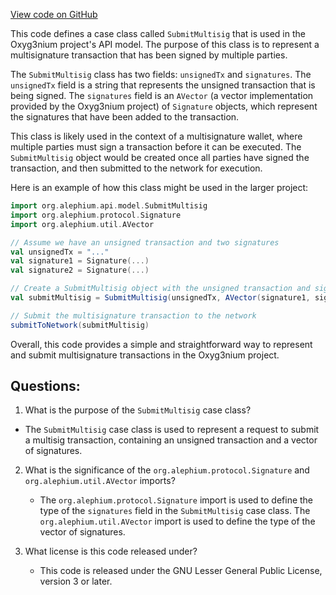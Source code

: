 [View code on GitHub](https://github.com/alephium/alephium/api/src/main/scala/org/alephium/api/model/SubmitMultisig.scala)

This code defines a case class called `SubmitMultisig` that is used in the Oxyg3nium project's API model. The purpose of this class is to represent a multisignature transaction that has been signed by multiple parties. 

The `SubmitMultisig` class has two fields: `unsignedTx` and `signatures`. The `unsignedTx` field is a string that represents the unsigned transaction that is being signed. The `signatures` field is an `AVector` (a vector implementation provided by the Oxyg3nium project) of `Signature` objects, which represent the signatures that have been added to the transaction. 

This class is likely used in the context of a multisignature wallet, where multiple parties must sign a transaction before it can be executed. The `SubmitMultisig` object would be created once all parties have signed the transaction, and then submitted to the network for execution. 

Here is an example of how this class might be used in the larger project:

```scala
import org.alephium.api.model.SubmitMultisig
import org.alephium.protocol.Signature
import org.alephium.util.AVector

// Assume we have an unsigned transaction and two signatures
val unsignedTx = "..."
val signature1 = Signature(...)
val signature2 = Signature(...)

// Create a SubmitMultisig object with the unsigned transaction and signatures
val submitMultisig = SubmitMultisig(unsignedTx, AVector(signature1, signature2))

// Submit the multisignature transaction to the network
submitToNetwork(submitMultisig)
``` 

Overall, this code provides a simple and straightforward way to represent and submit multisignature transactions in the Oxyg3nium project.
## Questions: 
 1. What is the purpose of the `SubmitMultisig` case class?
   - The `SubmitMultisig` case class is used to represent a request to submit a multisig transaction, containing an unsigned transaction and a vector of signatures.

2. What is the significance of the `org.alephium.protocol.Signature` and `org.alephium.util.AVector` imports?
   - The `org.alephium.protocol.Signature` import is used to define the type of the `signatures` field in the `SubmitMultisig` case class. The `org.alephium.util.AVector` import is used to define the type of the vector of signatures.
   
3. What license is this code released under?
   - This code is released under the GNU Lesser General Public License, version 3 or later.